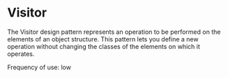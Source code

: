 # Visitor

The Visitor design pattern represents an operation to be performed on the elements of an object structure.
This pattern lets you define a new operation without changing the classes of the elements on which it operates.

Frequency of use: low